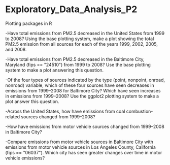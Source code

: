 # Exploratory_Data_Analysis_P2
Plotting packages in R

-Have total emissions from PM2.5 decreased in the United States from 1999 to 2008? Using the base plotting system, make a plot showing the total PM2.5 emission from all sources for each of the years 1999, 2002, 2005, and 2008.

-Have total emissions from PM2.5 decreased in the Baltimore City, Maryland (fips == "24510") from 1999 to 2008? Use the base plotting system to make a plot answering this question.

-Of the four types of sources indicated by the type (point, nonpoint, onroad, nonroad) variable, which of these four sources have seen decreases in emissions from 1999–2008 for Baltimore City? Which have seen increases in emissions from 1999–2008? Use the ggplot2 plotting system to make a plot answer this question.

-Across the United States, how have emissions from coal combustion-related sources changed from 1999–2008?

-How have emissions from motor vehicle sources changed from 1999–2008 in Baltimore City?

-Compare emissions from motor vehicle sources in Baltimore City with emissions from motor vehicle sources in Los Angeles County, California (fips == "06037"). Which city has seen greater changes over time in motor vehicle emissions?
